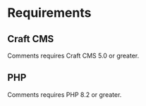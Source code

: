# Requirements

## Craft CMS
Comments requires Craft CMS 5.0 or greater.

## PHP
Comments requires PHP 8.2 or greater.
